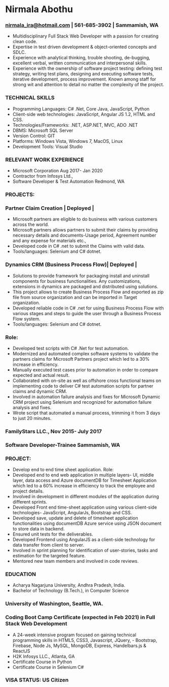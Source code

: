 # Nirmala Abothu

### nirmala_ira@hotmail.com | 561-685-3902 | Sammamish, WA

-    Multidisciplinary Full Stack Web Developer with a passion for creating clean code.
-    Expertise in test driven development & object-oriented concepts and SDLC.
-    Experience with analytical thinking, trouble shooting, de-bugging, excellent verbal, written communication and interpersonal skills.
-    Experience with the ownership of software project testing: defining test strategy, writing test plans, designing and executing software tests, iterative development, process improvement. Known among staff for strong wit and attention to detail no matter the complexity of the project.

### TECHNICAL SKILLS

-    Programming Languages: C# .Net, Core Java, JavaScript, Python
-    Client-side web technologies: JavaScript, Angular JS 1.2, HTML and CSS.
-    Technologies/Frameworks: .NET, ASP.NET, MVC, ADO .NET
-    DBMS: Microsoft SQL Server
-    Version Control: GIT
-    Platforms: Windows Vista, Windows 7, MacOS, Linux
-    Development Tools: Visual Studio

### RELEVANT WORK EXPERIENCE

-    Microsoft Corporation Aug 2017- Jan 2020
-    Contractor from Infosys Ltd.,
-    Software Developer & Test Automation Redmond, WA

### PROJECTS:

### Partner Claim Creation | Deployed |

-    Microsoft partners are eligible to do business with various customers across the world.
-    Microsoft partners allows partners to submit their claims by providing necessary details and documents-Usage period, Agreement number and any expense for materials etc.,
-    Developed code in C# .net to submit the Claims with valid data.
-    Tools/languages: Selenium and C# dotnet.

### Dynamics CRM (Business Process Flow)| Deployed |

-    Solutions to provide framework for packaging install and uninstall components for business functionalities. Any customizations, extensions in dynamics are packaged and distributed using solutions.
-    This project allows to create Business Process Flow and exported as zip file from source organization and can be imported in Target organization.
-    Developed reliable code in C# .net for using Business Process Flow with various stages and steps to guide the user through a Business Process Flow system.
-    Tools/languages: Selenium and C# dotnet.

### Role:

-    Developed test scripts with C# .Net for test automation.
-    Modernized and automated complex software systems to validate the partners claims for Microsoft Partners project which led to a 30% increase in efficiency.
-    Manually executed test cases prior to automation in order to compare expected and actual result.
-    Collaborated with on-site as well as offshore cross functional teams on implementing code to deliver C# test automation scripts for partner claims and dynamic CRM.
-    Involved in automation failure analysis and fixes for Microsoft Dynamic CRM project using Selenium and recognized for automation failure analysis and fixes.
-    Wrote script that automated a manual process, trimming it from 3 days to just 20 minutes.

### FamilyStars LLC., Nov 2015- July 2017

### Software Developer-Trainee Sammamish, WA

### PROJECT:

-    Develop end to end time sheet application.
     Role:
-    Developed end to end web application in multiple layers- UI, middle layer, data access and Azure documentDB for Timesheet Application which led to a 60% increase in efficiency to track the employee and project details.
-    Involved in development in different modules of the application during different sprints.
-    Developed Front end time-sheet application using various client-side technologies- JavaScript, AngularJs, Bootstrap and CSS.
-    Developed save, update and delete of timesheet application functionalities using documentDB Azure service using JSON document to store data in backend.
-    Ensured unit tests for the deliverables.
-    Developed Frontend using AngularJS as a client-side technology for data transfer from client to server.
-    Involved in sprint planning for identification of user-stories, tasks and estimation for the targeted feature.
-    Mentored new team members and involved in code reviews.

### EDUCATION

-    Acharya Nagarjuna University, Andhra Pradesh, India.
-    Bachelor of Technology (B.Tech.), in Computer Science

### University of Washington, Seattle, WA.

### Coding Boot Camp Certificate (expected in Feb 2021) in Full Stack Web Development

-    A 24-week intensive program focused on gaining technical programming skills in HTML5, CSS3, Javascript, JQuery, - Bootstrap, Firebase, Node Js, MySQL, MongoDB, Express, Handelbars.js & ReactJS
-    H2K Infosys LLC., Atlanta, GA
-    Certificate Course in Python
-    Certificate Course in Selenium C#

### VISA STATUS: US Citizen
